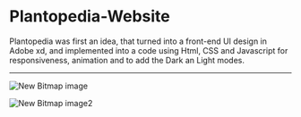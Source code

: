# Plantopedia-Website
Plantopedia was first an idea, that turned into a front-end UI design in Adobe xd, and implemented into a code using Html,
CSS and Javascript for responsiveness, animation and to add the Dark an Light modes.

----------------------------------------------------------------------------------------------------------------------------

![New Bitmap image](https://user-images.githubusercontent.com/108834755/211631061-5b07fccf-d935-46a3-853d-7f07430cd607.png)

![New Bitmap image2](https://user-images.githubusercontent.com/108834755/211631095-c72c7910-4bd9-4a91-9a8c-33f83225e3d0.png)
